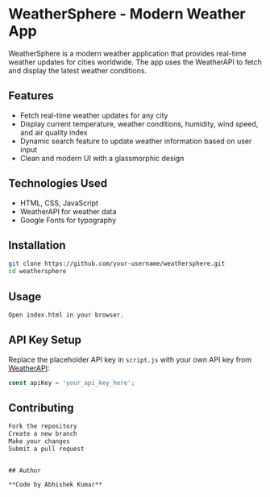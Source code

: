 # WeatherSphere - Modern Weather App

WeatherSphere is a modern weather application that provides real-time weather updates for cities worldwide. The app uses the WeatherAPI to fetch and display the latest weather conditions.

## Features

- Fetch real-time weather updates for any city
- Display current temperature, weather conditions, humidity, wind speed, and air quality index
- Dynamic search feature to update weather information based on user input
- Clean and modern UI with a glassmorphic design

## Technologies Used

- HTML, CSS, JavaScript
- WeatherAPI for weather data
- Google Fonts for typography

## Installation

```bash
git clone https://github.com/your-username/weathersphere.git
cd weathersphere
```

## Usage

```bash
Open index.html in your browser.
```

## API Key Setup

Replace the placeholder API key in `script.js` with your own API key from [WeatherAPI](https://www.weatherapi.com/):
```javascript
const apiKey = 'your_api_key_here';
```

## Contributing

```bash
Fork the repository
Create a new branch
Make your changes
Submit a pull request
```

```

## Author

**Code by Abhishek Kumar**

